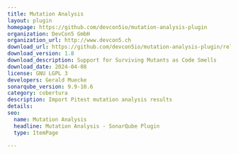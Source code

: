 ```yaml
---
title: Mutation Analysis
layout: plugin
homepage: https://github.com/devcon5io/mutation-analysis-plugin
organization: DevCon5 GmbH
organization_url: http://www.devcon5.ch
download_url: https://github.com/devcon5io/mutation-analysis-plugin/releases/download/v1.8/mutation-analysis-plugin-1.8.jar
download_version: 1.8
download_description: Support for Surviving Mutants as Code Smells
download_date: 2024-04-08
license: GNU LGPL 3
developers: Gerald Muecke
sonarqube_version: 9.9-10.6
category: cobertura
description: Import Pitest mutation analysis results
details: 
seo:
  name: Mutation Analysis
  headline: Mutation Analysis - SonarQube Plugin
  type: ItemPage

---
```


